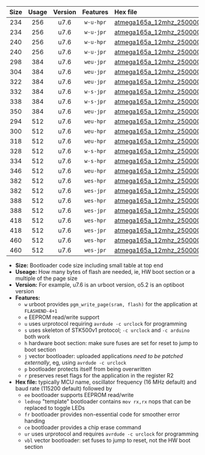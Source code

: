 |Size|Usage|Version|Features|Hex file|
|:-:|:-:|:-:|:-:|:--|
|234|256|u7.6|`w-u-hpr`|[atmega165a_12mhz_250000bps_ur.hex](https://raw.githubusercontent.com/stefanrueger/urboot/main/atmega165a_12mhz_250000bps_ur.hex)|
|234|256|u7.6|`w-u-jpr`|[atmega165a_12mhz_250000bps_ur_vbl.hex](https://raw.githubusercontent.com/stefanrueger/urboot/main/atmega165a_12mhz_250000bps_ur_vbl.hex)|
|240|256|u7.6|`w-u-hpr`|[atmega165a_12mhz_250000bps_lednop_ur.hex](https://raw.githubusercontent.com/stefanrueger/urboot/main/atmega165a_12mhz_250000bps_lednop_ur.hex)|
|240|256|u7.6|`w-u-jpr`|[atmega165a_12mhz_250000bps_lednop_ur_vbl.hex](https://raw.githubusercontent.com/stefanrueger/urboot/main/atmega165a_12mhz_250000bps_lednop_ur_vbl.hex)|
|298|384|u7.6|`weu-jpr`|[atmega165a_12mhz_250000bps_ee_ur_vbl.hex](https://raw.githubusercontent.com/stefanrueger/urboot/main/atmega165a_12mhz_250000bps_ee_ur_vbl.hex)|
|304|384|u7.6|`weu-jpr`|[atmega165a_12mhz_250000bps_ee_lednop_ur_vbl.hex](https://raw.githubusercontent.com/stefanrueger/urboot/main/atmega165a_12mhz_250000bps_ee_lednop_ur_vbl.hex)|
|322|384|u7.6|`weu-jpr`|[atmega165a_12mhz_250000bps_ee_lednop_fr_ur_vbl.hex](https://raw.githubusercontent.com/stefanrueger/urboot/main/atmega165a_12mhz_250000bps_ee_lednop_fr_ur_vbl.hex)|
|332|384|u7.6|`w-s-jpr`|[atmega165a_12mhz_250000bps_vbl.hex](https://raw.githubusercontent.com/stefanrueger/urboot/main/atmega165a_12mhz_250000bps_vbl.hex)|
|338|384|u7.6|`w-s-jpr`|[atmega165a_12mhz_250000bps_lednop_vbl.hex](https://raw.githubusercontent.com/stefanrueger/urboot/main/atmega165a_12mhz_250000bps_lednop_vbl.hex)|
|350|384|u7.6|`weu-jpr`|[atmega165a_12mhz_250000bps_ee_lednop_fr_ce_ur_vbl.hex](https://raw.githubusercontent.com/stefanrueger/urboot/main/atmega165a_12mhz_250000bps_ee_lednop_fr_ce_ur_vbl.hex)|
|294|512|u7.6|`weu-hpr`|[atmega165a_12mhz_250000bps_ee_ur.hex](https://raw.githubusercontent.com/stefanrueger/urboot/main/atmega165a_12mhz_250000bps_ee_ur.hex)|
|300|512|u7.6|`weu-hpr`|[atmega165a_12mhz_250000bps_ee_lednop_ur.hex](https://raw.githubusercontent.com/stefanrueger/urboot/main/atmega165a_12mhz_250000bps_ee_lednop_ur.hex)|
|318|512|u7.6|`weu-hpr`|[atmega165a_12mhz_250000bps_ee_lednop_fr_ur.hex](https://raw.githubusercontent.com/stefanrueger/urboot/main/atmega165a_12mhz_250000bps_ee_lednop_fr_ur.hex)|
|328|512|u7.6|`w-s-hpr`|[atmega165a_12mhz_250000bps.hex](https://raw.githubusercontent.com/stefanrueger/urboot/main/atmega165a_12mhz_250000bps.hex)|
|334|512|u7.6|`w-s-hpr`|[atmega165a_12mhz_250000bps_lednop.hex](https://raw.githubusercontent.com/stefanrueger/urboot/main/atmega165a_12mhz_250000bps_lednop.hex)|
|346|512|u7.6|`weu-hpr`|[atmega165a_12mhz_250000bps_ee_lednop_fr_ce_ur.hex](https://raw.githubusercontent.com/stefanrueger/urboot/main/atmega165a_12mhz_250000bps_ee_lednop_fr_ce_ur.hex)|
|382|512|u7.6|`wes-hpr`|[atmega165a_12mhz_250000bps_ee.hex](https://raw.githubusercontent.com/stefanrueger/urboot/main/atmega165a_12mhz_250000bps_ee.hex)|
|382|512|u7.6|`wes-jpr`|[atmega165a_12mhz_250000bps_ee_vbl.hex](https://raw.githubusercontent.com/stefanrueger/urboot/main/atmega165a_12mhz_250000bps_ee_vbl.hex)|
|388|512|u7.6|`wes-hpr`|[atmega165a_12mhz_250000bps_ee_lednop.hex](https://raw.githubusercontent.com/stefanrueger/urboot/main/atmega165a_12mhz_250000bps_ee_lednop.hex)|
|388|512|u7.6|`wes-jpr`|[atmega165a_12mhz_250000bps_ee_lednop_vbl.hex](https://raw.githubusercontent.com/stefanrueger/urboot/main/atmega165a_12mhz_250000bps_ee_lednop_vbl.hex)|
|418|512|u7.6|`wes-hpr`|[atmega165a_12mhz_250000bps_ee_lednop_fr.hex](https://raw.githubusercontent.com/stefanrueger/urboot/main/atmega165a_12mhz_250000bps_ee_lednop_fr.hex)|
|418|512|u7.6|`wes-jpr`|[atmega165a_12mhz_250000bps_ee_lednop_fr_vbl.hex](https://raw.githubusercontent.com/stefanrueger/urboot/main/atmega165a_12mhz_250000bps_ee_lednop_fr_vbl.hex)|
|460|512|u7.6|`wes-hpr`|[atmega165a_12mhz_250000bps_ee_lednop_fr_ce.hex](https://raw.githubusercontent.com/stefanrueger/urboot/main/atmega165a_12mhz_250000bps_ee_lednop_fr_ce.hex)|
|460|512|u7.6|`wes-jpr`|[atmega165a_12mhz_250000bps_ee_lednop_fr_ce_vbl.hex](https://raw.githubusercontent.com/stefanrueger/urboot/main/atmega165a_12mhz_250000bps_ee_lednop_fr_ce_vbl.hex)|

- **Size:** Bootloader code size including small table at top end
- **Useage:** How many bytes of flash are needed, ie, HW boot section or a multiple of the page size
- **Version:** For example, u7.6 is an urboot version, o5.2 is an optiboot version
- **Features:**
  + `w` urboot provides `pgm_write_page(sram, flash)` for the application at `FLASHEND-4+1`
  + `e` EEPROM read/write support
  + `u` uses urprotocol requiring `avrdude -c urclock` for programming
  + `s` uses skeleton of STK500v1 protocol; `-c urclock` and `-c arduino` both work
  + `h` hardware boot section: make sure fuses are set for reset to jump to boot section
  + `j` vector bootloader: uploaded applications *need to be patched externally*, eg, using `avrdude -c urclock`
  + `p` bootloader protects itself from being overwritten
  + `r` preserves reset flags for the application in the register R2
- **Hex file:** typically MCU name, oscillator frequency (16 MHz default) and baud rate (115200 default) followed by
  + `ee` bootloader supports EEPROM read/write
  + `lednop` "template" bootloader contains `mov rx,rx` nops that can be replaced to toggle LEDs
  + `fr` bootloader provides non-essential code for smoother error handing
  + `ce` bootloader provides a chip erase command
  + `ur` uses urprotocol and requires `avrdude -c urclock` for programming
  + `vbl` vector bootloader: set fuses to jump to reset, not the HW boot section
